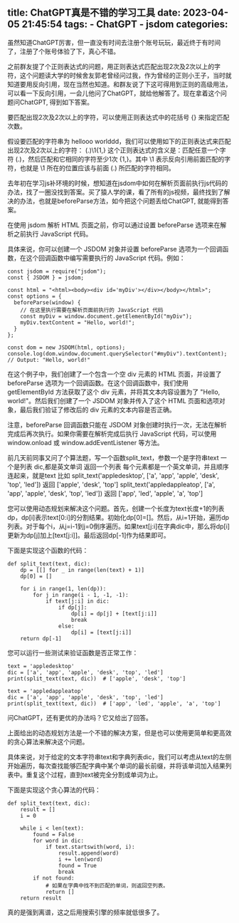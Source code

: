 title: ChatGPT真是不错的学习工具
date: 2023-04-05 21:45:54
tags:
    - ChatGPT
    - jsdom
categories:
---
虽然知道ChatGPT厉害，但一直没有时间去注册个账号玩玩，最近终于有时间了，注册了个账号体验了下，真心不错。

之前群友提了个正则表达式的问题，用正则表达式匹配出现2次及2次以上的字符，这个问题读大学的时候舍友郭老曾经问过我，作为曾经的正则小王子，当时就知道要用反向引用，现在当然也知道。和群友说了下这可得用到正则的高级用法，可以看一下反向引用，一会儿他问了ChatGPT，就给他解答了。现在拿着这个问题问ChatGPT, 得到如下答案。

要匹配出现2次及2次以上的字符，可以使用正则表达式中的花括号 {} 来指定匹配次数。

假设要匹配的字符串为 hellooo worlddd，我们可以使用如下的正则表达式来匹配出现2次及2次以上的字符：
(.)\1{1,}
这个正则表达式的含义是：匹配任意一个字符 (.)，然后匹配和它相同的字符至少1次 {1,}。其中 \1 表示反向引用前面匹配的字符，也就是 \1 所在的位置应该与前面 (.) 所匹配的字符相同。

去年初在学习js补环境的时候，想知道在jsdom中如何在解析页面前执行js代码的办法，找了一圈没找到答案。买了猿人学的课，看了所有的js视频，最终找到了解决的办法，也就是beforeParse方法，如今把这个问题丢给ChatGPT, 就能得到答案。

在使用 jsdom 解析 HTML 页面之前，你可以通过设置 beforeParse 选项来在解析之前执行 JavaScript 代码。

具体来说，你可以创建一个 JSDOM 对象并设置 beforeParse 选项为一个回调函数，在这个回调函数中编写需要执行的 JavaScript 代码。例如：

```
const jsdom = require("jsdom");
const { JSDOM } = jsdom;

const html = "<html><body><div id='myDiv'></div></body></html>";
const options = {
  beforeParse(window) {
    // 在这里执行需要在解析页面前执行的 JavaScript 代码
    const myDiv = window.document.getElementById("myDiv");
    myDiv.textContent = "Hello, world!";
  }
};

const dom = new JSDOM(html, options);
console.log(dom.window.document.querySelector("#myDiv").textContent);
// Output: "Hello, world!"
```

在这个例子中，我们创建了一个包含一个空 div 元素的 HTML 页面，并设置了 beforeParse 选项为一个回调函数。在这个回调函数中，我们使用 getElementById 方法获取了这个 div 元素，并将其文本内容设置为了 "Hello, world!"。然后我们创建了一个 JSDOM 对象并传入了这个 HTML 页面和选项对象，最后我们验证了修改后的 div 元素的文本内容是否正确。

注意，beforeParse 回调函数只能在 JSDOM 对象创建时执行一次，无法在解析完成后再次执行。如果你需要在解析完成后执行 JavaScript 代码，可以使用 window.onload 或 window.addEventListener 等方法。

前几天前同事又问了个算法题，写一个函数split_text，参数一个是字符串text 一个是列表 dic,都是英文单词 返回一个列表 每个元素都是一个英文单词，并且顺序连起来，就是text 比如 split_text('appledesktop', ['a', 'app', 'apple', 'desk', 'top', 'led']) 返回 ['apple', 'desk', 'top'] split_text('appledappleatop', ['a', 'app', 'apple', 'desk', 'top', 'led']) 返回 ['app', 'led', 'apple', 'a', 'top']


您可以使用动态规划来解决这个问题。首先，创建一个长度为text长度+1的列表dp，dp[i]表示text[0:i]的分割结果。初始化dp[0]=[]。然后，从i=1开始，遍历dp列表。对于每个i，从j=i-1到j=0倒序遍历。如果text[j:i]在字典dic中，那么将dp[i]更新为dp[j]加上[text[j:i]]。最后返回dp[-1]作为结果即可。

下面是实现这个函数的代码：

```
def split_text(text, dic):
    dp = [[] for _ in range(len(text) + 1)]
    dp[0] = []

    for i in range(1, len(dp)):
        for j in range(i - 1, -1, -1):
            if text[j:i] in dic:
                if dp[j]:
                    dp[i] = dp[j] + [text[j:i]]
                    break
                else:
                    dp[i] = [text[j:i]]
    return dp[-1]
```

您可以运行一些测试来验证函数是否正常工作：

```
text = 'appledesktop'
dic = ['a', 'app', 'apple', 'desk', 'top', 'led']
print(split_text(text, dic))  # ['apple', 'desk', 'top']

text = 'appledappleatop'
dic = ['a', 'app', 'apple', 'desk', 'top', 'led']
print(split_text(text, dic))  # ['app', 'led', 'apple', 'a', 'top']
```

问ChatGPT，还有更优的办法吗？它又给出了回答。

上面给出的动态规划方法是一个不错的解决方案，但是也可以使用更简单和更高效的贪心算法来解决这个问题。

具体来说，对于给定的文本字符串text和字典列表dic，我们可以考虑从text的左侧开始遍历，每次查找能够匹配字典中某个单词的最长前缀，并将该单词加入结果列表中。重复这个过程，直到text被完全分割成单词为止。

下面是实现这个贪心算法的代码：

```
def split_text(text, dic):
    result = []
    i = 0

    while i < len(text):
        found = False
        for word in dic:
            if text.startswith(word, i):
                result.append(word)
                i += len(word)
                found = True
                break
        if not found:
            # 如果在字典中找不到匹配的单词，则返回空列表。
            return []
    return result
```

真的是强到离谱，这之后用搜索引擎的频率就低很多了。

